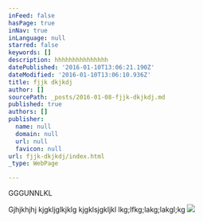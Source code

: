 ```yaml
---
inFeed: false
hasPage: true
inNav: true
inLanguage: null
starred: false
keywords: []
description: hhhhhhhhhhhhhhh
datePublished: '2016-01-10T13:06:21.190Z'
dateModified: '2016-01-10T13:06:10.936Z'
title: fjjk dkjkdj
author: []
sourcePath: _posts/2016-01-08-fjjk-dkjkdj.md
published: true
authors: []
publisher:
  name: null
  domain: null
  url: null
  favicon: null
url: fjjk-dkjkdj/index.html
_type: WebPage

---
```

GGGUNNLKL

Gjhjkhjhj kjgkljglkjklg kjgklsjgkljkl lkg;lfkg;lakg;lakgl;kg
![](https://the-grid-user-content.s3-us-west-2.amazonaws.com/74df1cb9-6c4b-4a92-a88c-d5ee2c40fe64.jpg)